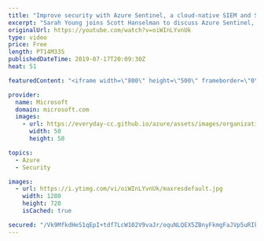 ```yaml
---
title: "Improve security with Azure Sentinel, a cloud-native SIEM and SOAR solution | Azure Friday"
excerpt: "Sarah Young joins Scott Hanselman to discuss Azure Sentinel, which is a scalable, cloud-native, security information event management (SIEM) and security orchestration automated response (SOAR) solution. Azure Sentinel delivers intelligent security analytics and threat intelligence across the enterprise,"
originalUrl: https://youtube.com/watch?v=oiWInLYvnUk
type: video
price: Free
length: PT14M33S
publishedDateTime: 2019-07-17T20:09:30Z
heat: 51

featuredContent: "<iframe width=\"800\" height=\"500\" frameborder=\"0\" src=\"https://www.youtube.com/embed/oiWInLYvnUk\" allow=\"accelerometer; autoplay; encrypted-media; gyroscope; picture-in-picture\" allowfullscreen></iframe>"

provider:
  name: Microsoft
  domain: microsoft.com
  images:
    - url: https://everyday-cc.github.io/azure/assets/images/organizations/microsoft.com-50x50.jpg
      width: 50
      height: 50

topics:
  - Azure
  - Security

images:
  - url: https://i.ytimg.com/vi/oiWInLYvnUk/maxresdefault.jpg
    width: 1280
    height: 720
    isCached: true

secured: "/Vk9MfkdHeS1qEpI+tdf7LcW102V9vaJr/oquNLQEX5ZBnyFkmgFaJVp5uRIkR9601oNmKCEZD3+Am92Pk92Ay6r3yMcxrK9tyeAocjok2QdLZWYIE+lPUlh40sh6Qwo+nMyRUvVa0NgrbLwSwUIi9JOYl7xOqxaeOVtwO/miZS0JRpdiqbdxSMnoPnQb7/hBRlk9tkwOXLDDkcOgx7KZ1rZOekpqmHsB7icfnI1PkwT+s01Ju+XD6h8n2vlQLgTlNkMnrlXlmiNXXkUFZb+g2fL7YP3IqXIPIXGadgxfui9JBxGcYa8XsGgJm+48eh7tOHkhTxRowRYXxqj87Pi6gp04fXiR3EUVb6ZElSwS9gSs1vMofAH8FASulTUckoqnbS+eDbnhgoES+Ew4dzJRMAuOmyZlY2pXwm04n1IpVI=;fGj3tfD8R8e1P1kefx72qQ=="
---
```


